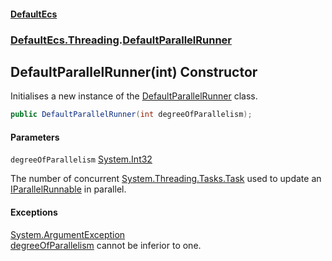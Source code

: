 #### [DefaultEcs](DefaultEcs.md 'DefaultEcs')
### [DefaultEcs.Threading](DefaultEcs.md#DefaultEcs.Threading 'DefaultEcs.Threading').[DefaultParallelRunner](DefaultParallelRunner.md 'DefaultEcs.Threading.DefaultParallelRunner')

## DefaultParallelRunner(int) Constructor

Initialises a new instance of the [DefaultParallelRunner](DefaultParallelRunner.md 'DefaultEcs.Threading.DefaultParallelRunner') class.

```csharp
public DefaultParallelRunner(int degreeOfParallelism);
```
#### Parameters

<a name='DefaultEcs.Threading.DefaultParallelRunner.DefaultParallelRunner(int).degreeOfParallelism'></a>

`degreeOfParallelism` [System.Int32](https://docs.microsoft.com/en-us/dotnet/api/System.Int32 'System.Int32')

The number of concurrent [System.Threading.Tasks.Task](https://docs.microsoft.com/en-us/dotnet/api/System.Threading.Tasks.Task 'System.Threading.Tasks.Task') used to update an [IParallelRunnable](IParallelRunnable.md 'DefaultEcs.Threading.IParallelRunnable') in parallel.

#### Exceptions

[System.ArgumentException](https://docs.microsoft.com/en-us/dotnet/api/System.ArgumentException 'System.ArgumentException')  
[degreeOfParallelism](DefaultParallelRunner.DefaultParallelRunner(int).md#DefaultEcs.Threading.DefaultParallelRunner.DefaultParallelRunner(int).degreeOfParallelism 'DefaultEcs.Threading.DefaultParallelRunner.DefaultParallelRunner(int).degreeOfParallelism') cannot be inferior to one.